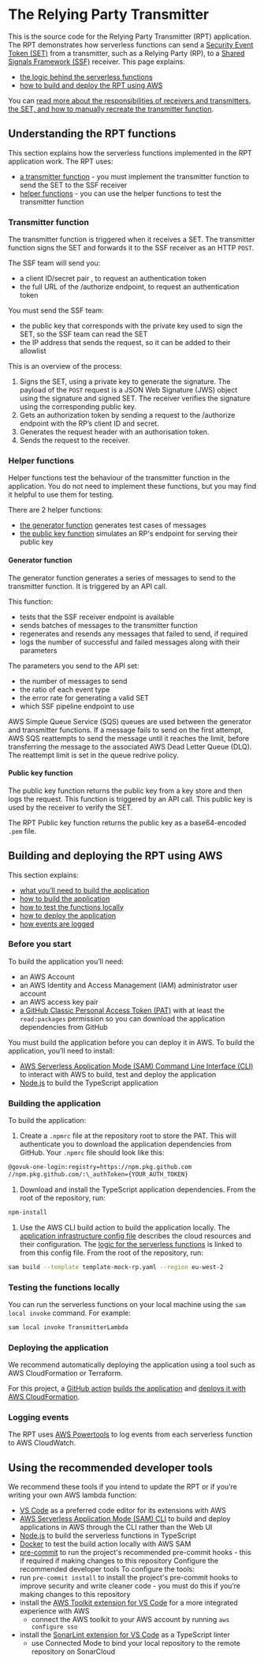 # The Relying Party Transmitter

This is the source code for the Relying Party Transmitter (RPT) application. The RPT demonstrates how serverless functions can send a [Security Event Token (SET)](https://datatracker.ietf.org/doc/html/rfc8417) from a transmitter, such as a Relying Party (RP), to a [Shared Signals Framework (SSF)](https://sharedsignals.guide/) receiver.
This page explains:

- [the logic behind the serverless functions](#understanding-the-rpt-functions)
- [how to build and deploy the RPT using AWS](#building-and-deploying-the-rpt-using-aws)

You can [read more about the responsibilities of receivers and transmitters, the SET, and how to manually recreate the transmitter function](./receiver_guidance.md).

## Understanding the RPT functions

This section explains how the serverless functions implemented in the RPT application work.
The RPT uses:

- [a transmitter function](#transmitter-function) - you must implement the transmitter function to send the SET to the SSF receiver
- [helper functions](#helper-functions) - you can use the helper functions to test the transmitter function

### Transmitter function

The transmitter function is triggered when it receives a SET. The transmitter function signs the SET and forwards it to the SSF receiver as an HTTP `POST`.

The SSF team will send you:

- a client ID/secret pair , to request an authentication token
- the full URL of the /authorize endpoint, to request an authentication token

You must send the SSF team:

- the public key that corresponds with the private key used to sign the SET, so the SSF team can read the SET
- the IP address that sends the request, so it can be added to their allowlist

This is an overview of the process:

1. Signs the SET, using a private key to generate the signature. The payload of the `POST` request is a JSON Web Signature (JWS) object using the signature and signed SET. The receiver verifies the signature using the corresponding public key.
1. Gets an authorization token by sending a request to the /authorize endpoint with the RP’s client ID and secret.
1. Generates the request header with an authorisation token.
1. Sends the request to the receiver.

### Helper functions

Helper functions test the behaviour of the transmitter function in the application. You do not need to implement these functions, but you may find it helpful to use them for testing.

There are 2 helper functions:

- [the generator function](#generator-function) generates test cases of messages
- [the public key function](#public-key-function) simulates an RP's endpoint for serving their public key

#### Generator function

The generator function generates a series of messages to send to the transmitter function. It is triggered by an API call.

This function:

- tests that the SSF receiver endpoint is available
- sends batches of messages to the transmitter function
- regenerates and resends any messages that failed to send, if required
- logs the number of successful and failed messages along with their parameters

The parameters you send to the API set:

- the number of messages to send
- the ratio of each event type
- the error rate for generating a valid SET
- which SSF pipeline endpoint to use

AWS Simple Queue Service (SQS) queues are used between the generator and transmitter functions. If a message fails to send on the first attempt, AWS SQS reattempts to send the message until it reaches the limit, before transferring the message to the associated AWS Dead Letter Queue (DLQ). The reattempt limit is set in the queue redrive policy.

#### Public key function

The public key function returns the public key from a key store and then logs the request. This function is triggered by an API call. This public key is used by the receiver to verify the SET.

The RPT Public key function returns the public key as a base64-encoded `.pem` file.

## Building and deploying the RPT using AWS

This section explains:

- [what you’ll need to build the application](#before-you-start)
- [how to build the application](#building-the-application)
- [how to test the functions locally](#testing-the-functions-locally)
- [how to deploy the application](#deploying-the-application)
- [how events are logged](#logging-events)

### Before you start

To build the application you’ll need:

- an AWS Account
- an AWS Identity and Access Management (IAM) administrator user account
- an AWS access key pair
- [a GitHub Classic Personal Access Token (PAT)](https://docs.github.com/en/authentication/keeping-your-account-and-data-secure/managing-your-personal-access-tokens) with at least the `read:packages` permission so you can download the application dependencies from GitHub

You must build the application before you can deploy it in AWS. To build the application, you’ll need to install:

- [AWS Serverless Application Mode (SAM) Command Line Interface (CLI)](https://docs.aws.amazon.com/serverless-application-model/latest/developerguide/serverless-sam-cli-install.html) to interact with AWS to build, test and deploy the application
- [Node.js](https://nodejs.org/en/download/current) to build the TypeScript application

### Building the application

To build the application:

1. Create a `.npmrc` file at the repository root to store the PAT. This will authenticate you to download the application dependencies from GitHub. Your `.npmrc` file should look like this:

```bash
@govuk-one-login:registry=https://npm.pkg.github.com
//npm.pkg.github.com/:\_authToken={YOUR_AUTH_TOKEN}
```

1. Download and install the TypeScript application dependencies. From the root of the repository, run:

```bash
npm-install
```

1. Use the AWS CLI build action to build the application locally. The [application infrastructure config file](template-rpt.yaml) describes the cloud resources and their configuration. The [logic for the serverless functions](/src/lambdas/) is linked to from this config file. From the root of the repository, run:

```bash
sam build --template template-mock-rp.yaml --region eu-west-2
```

### Testing the functions locally

You can run the serverless functions on your local machine using the `sam local invoke` command. For example:

```bash
sam local invoke TransmitterLambda
```

### Deploying the application

We recommend automatically deploying the application using a tool such as AWS CloudFormation or Terraform.

For this project, a [GitHub action](.github/workflows/deploy-branch.yaml) [builds the application](.github/workflows/build.yaml) and [deploys it with AWS CloudFormation](.github/workflows/deploy-to-aws.yaml).

### Logging events

The RPT uses [AWS Powertools](https://github.com/aws-powertools/powertools-lambda-typescript) to log events from each serverless function to AWS CloudWatch.

## Using the recommended developer tools

We recommend these tools if you intend to update the RPT or if you’re writing your own AWS lambda function:

- [VS Code](https://code.visualstudio.com/download) as a preferred code editor for its extensions with AWS
- [AWS Serverless Application Mode (SAM) CLI](https://docs.aws.amazon.com/serverless-application-model/latest/developerguide/serverless-sam-cli-install.html) to build and deploy applications in AWS through the CLI rather than the Web UI
- [Node.js](https://nodejs.org/en/) to build the serverless functions in TypeScript
- [Docker](https://docs.docker.com/desktop/) to test the build action locally with AWS SAM
- [pre-commit](https://pre-commit.com) to run the project's recommended pre-commit hooks - this if required if making changes to this repository
  Configure the recommended developer tools
  To configure the tools:
- run `pre-commit install` to install the project's pre-commit hooks to improve security and write cleaner code - you must do this if you’re making changes to this repository
- install the [AWS Toolkit extension for VS Code](https://docs.aws.amazon.com/toolkit-for-vscode/latest/userguide/welcome.html) for a more integrated experience with AWS
  - connect the AWS toolkit to your AWS account by running `aws configure sso`
- install the [SonarLint extension for VS Code](https://marketplace.visualstudio.com/items?itemName=SonarSource.sonarlint-vscode) as a TypeScript linter
  - use Connected Mode to bind your local repository to the remote repository on SonarCloud
